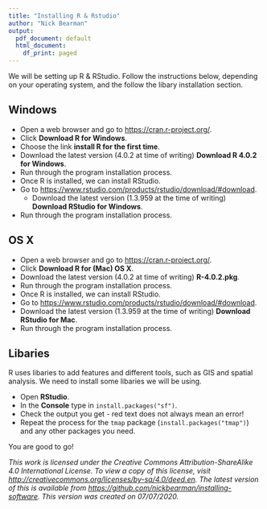 ```yaml
---
title: "Installing R & Rstudio"
author: "Nick Bearman"
output:
  pdf_document: default
  html_document:
    df_print: paged
---
```


We will be setting up R & RStudio. Follow the instructions below, depending on your operating system, and the follow the libary installation section.

## Windows 

- Open a web browser and go to https://cran.r-project.org/. 
- Click **Download R for Windows**. 
- Choose the link **install R for the first time**. 
- Download the latest version (4.0.2 at time of writing) **Download R 4.0.2 for Windows**. 
- Run through the program installation process.  
- Once R is installed, we can install RStudio. 
- Go to https://www.rstudio.com/products/rstudio/download/#download. 
  - Download the latest version (1.3.959 at the time of writing) **Download RStudio for Windows**. 
- Run through the program installation process.  

## OS X

- Open a web browser and go to https://cran.r-project.org/. 
- Click **Download R for (Mac) OS X**. 
- Download the latest version (4.0.2 at time of writing) **R-4.0.2.pkg**. 
- Run through the program installation process.  
- Once R is installed, we can install RStudio. 
- Go to https://www.rstudio.com/products/rstudio/download/#download. 
- Download the latest version (1.3.959 at the time of writing) **Download RStudio for Mac**. 
- Run through the program installation process. 

<!-- add later
##Linux/Ubuntu

- Open a web browser and go to https://cran.r-project.org/.   
- Click **Download R for Linux**.  
- Go into the relevant Linux distribution
- Follow the instructions for the appropiate Linux distribution.  
<!-- add more to this section -->

## Libaries

R uses libaries to add features and different tools, such as GIS and spatial analysis. We need to install some libaries we will be using. 

- Open **RStudio**. 
- In the **Console** type in `install.packages("sf")`. 
- Check the output you get - red text does not always mean an error! 
- Repeat the process for the `tmap` package (`install.packages("tmap")`) and any other packages you need. 


You are good to go!

*This work is licensed under the Creative Commons Attribution-ShareAlike 4.0 International License. To view a copy of this license, visit http://creativecommons.org/licenses/by-sa/4.0/deed.en. The latest version of this is available from https://github.com/nickbearman/installing-software. This version was created on 07/07/2020.*
